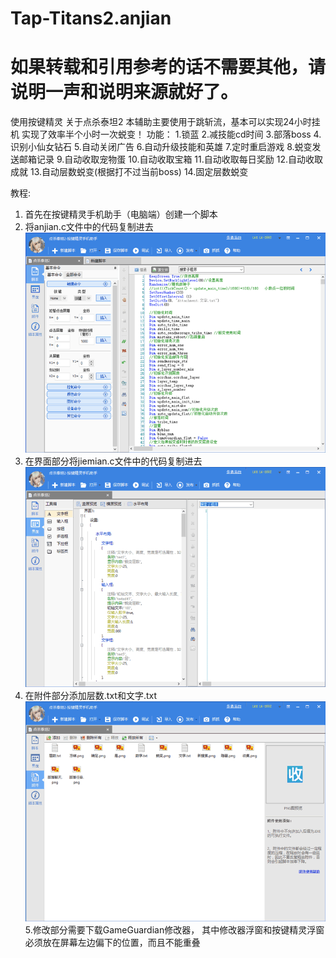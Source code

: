 ﻿# Tap-Titans2.anjian
# 如果转载和引用参考的话不需要其他，请说明一声和说明来源就好了。
使用按键精灵
关于点杀泰坦2
本辅助主要使用于跳斩流，基本可以实现24小时挂机
实现了效率半个小时一次蜕变！
功能：
1.锁蓝
2.减技能cd时间
3.部落boss
4.识别小仙女钻石
5.自动关闭广告
6.自动升级技能和英雄
7.定时重启游戏
8.蜕变发送邮箱记录
9.自动收取宠物蛋
10.自动收取宝箱
11.自动收取每日奖励
12.自动收取成就
13.自动层数蜕变(根据打不过当前boss)
14.固定层数蜕变

教程:
1. 首先在按键精灵手机助手（电脑端）创建一个脚本
2. 将anjian.c文件中的代码复制进去
![image](https://github.com/chiihero/Tap-Titans2.anjian/blob/master/screenshot/screenshot1.png)
3. 在界面部分将jiemian.c文件中的代码复制进去
![image](https://github.com/chiihero/Tap-Titans2.anjian/blob/master/screenshot/screenshot2.png)
4. 在附件部分添加层数.txt和文字.txt
![image](https://github.com/chiihero/Tap-Titans2.anjian/blob/master/screenshot/screenshot3.png)
5.修改部分需要下载GameGuardian修改器，
其中修改器浮窗和按键精灵浮窗必须放在屏幕左边偏下的位置，而且不能重叠
